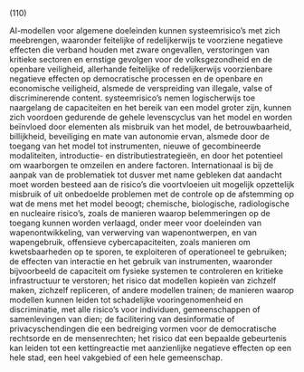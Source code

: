 (110)

AI-modellen voor algemene doeleinden kunnen systeemrisico’s met zich meebrengen, waaronder feitelijke of redelijkerwijs te voorziene negatieve effecten die verband houden met zware ongevallen, verstoringen van kritieke sectoren en ernstige gevolgen voor de volksgezondheid en de openbare veiligheid, allerhande feitelijke of redelijkerwijs voorzienbare negatieve effecten op democratische processen en de openbare en economische veiligheid, alsmede de verspreiding van illegale, valse of discriminerende content. systeemrisico’s nemen logischerwijs toe naargelang de capaciteiten en het bereik van een model groter zijn, kunnen zich voordoen gedurende de gehele levenscyclus van het model en worden beïnvloed door elementen als misbruik van het model, de betrouwbaarheid, billijkheid, beveiliging en mate van autonomie ervan, alsmede door de toegang van het model tot instrumenten, nieuwe of gecombineerde modaliteiten, introductie- en distributiestrategieën, en door het potentieel om waarborgen te omzeilen en andere factoren. Internationaal is bij de aanpak van de problematiek tot dusver met name gebleken dat aandacht moet worden besteed aan de risico’s die voortvloeien uit mogelijk opzettelijk misbruik of uit onbedoelde problemen met de controle op de afstemming op wat de mens met het model beoogt; chemische, biologische, radiologische en nucleaire risico’s, zoals de manieren waarop belemmeringen op de toegang kunnen worden verlaagd, onder meer voor doeleinden van wapenontwikkeling, van verwerving van wapenontwerpen, en van wapengebruik, offensieve cybercapaciteiten, zoals manieren om kwetsbaarheden op te sporen, te exploiteren of operationeel te gebruiken; de effecten van interactie en het gebruik van instrumenten, waaronder bijvoorbeeld de capaciteit om fysieke systemen te controleren en kritieke infrastructuur te verstoren; het risico dat modellen kopieën van zichzelf maken, zichzelf repliceren, of andere modellen trainen; de manieren waarop modellen kunnen leiden tot schadelijke vooringenomenheid en discriminatie, met alle risico’s voor individuen, gemeenschappen of samenlevingen van dien; de facilitering van desinformatie of privacyschendingen die een bedreiging vormen voor de democratische rechtsorde en de mensenrechten; het risico dat een bepaalde gebeurtenis kan leiden tot een kettingreactie met aanzienlijke negatieve effecten op een hele stad, een heel vakgebied of een hele gemeenschap.
